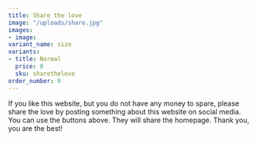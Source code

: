 ```yaml
---
title: Share the love
image: "/uploads/share.jpg"
images:
- image:
variant_name: size
variants:
- title: Normal
  price: 0
  sku: sharethelove
order_number: 0
---
```


If you like this website, but you do not have any money to spare, please share the love by posting something about this website on social media. You can use the buttons above. They will share the homepage. Thank you, you are the best!